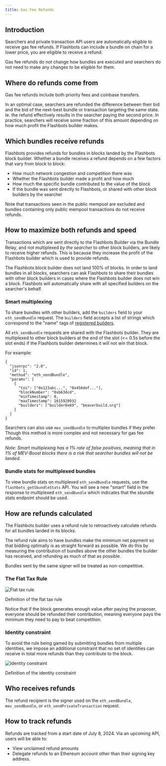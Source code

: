 ```yaml
---
title: Gas Fee Refunds
---
```


## Introduction

Searchers and private transaction API users are automatically eligible to receive gas fee refunds. If Flashbots can include a bundle on chain for a lower price, you are eligible to receive a refund.

Gas fee refunds do not change how bundles are executed and searchers do not need to make any changes to be eligible for them.

## Where do refunds come from

Gas fee refunds include both priority fees and coinbase transfers.

In an optimal case, searchers are refunded the difference between their bid and the bid of the next-best bundle or transaction targeting the same state. Ie. the refund effectively results in the searcher paying the second price. In practice, searchers will receive some fraction of this amount depending on how much profit the Flashbots builder makes.

## Which bundles receive refunds

Flashbots provides refunds for bundles in blocks landed by the Flashbots block builder. Whether a bundle receives a refund depends on a few factors that vary from block to block:
* How much network congestion and competition there was
* Whether the Flashbots builder made a profit and how much
* How much the specific bundle contributed to the value of the block
* If the bundle was sent directly to Flashbots, or shared with other block builders by the searcher

Note that transactions seen in the public mempool are excluded and bundles containing only public mempool transactions do not receive refunds.

## How to maximize both refunds and speed

Transactions which are sent directly to the Flashbots Builder via the Bundle Relay, and not multiplexed _by the searcher_ to other block builders, are likely to receive higher refunds. This is because they increase the profit of the Flashbots builder which is used to provide refunds.

The Flashbots block builder does not land 100% of blocks. In order to land bundles in all blocks, searchers can ask Flashbots to share their bundles with other block builders in cases where the Flashbots builder does not win a block. Flashbots will automatically share with all specified builders on the searcher's behalf.

### Smart multiplexing

To share bundles with other builders, add the `builders` field to your `eth_sendBundle` request. The `builders` field accepts a list of strings which correspond to the "name" tags of [registered builders](https://github.com/flashbots/dowg/blob/main/builder-registrations.json).

All `eth_sendBundle` requests are shared with the Flashbots builder. They are multiplexed to other block builders at the end of the slot (<= 0.5s before the slot ends) if the Flashbots builder determines it will not win that block.

For example:

```
{
  "jsonrpc": "2.0",
  "id": 1,
  "method": "eth_sendBundle",
  "params": [
    {
      "txs": ["0x123abc...", "0x456def..."],
      "blockNumber": "0xb63dcd",
      "minTimestamp": 0,
      "maxTimestamp": 1615920932
      "builders": ["builder0x69", "beaverbuild.org"]
    }
  ]
}
```

Searchers can also use `mev_sendBundle` to multiplex bundles if they prefer. Though this method is more complex and not necessary for gas fee refunds.

_Note: Smart multiplexing has a 1% rate of false positives, meaning that in 1% of MEV-Boost blocks there is a risk that searcher bundles will not be landed._

### Bundle stats for multiplexed bundles

To view bundle stats on multiplexed `eth_sendBundle` requests, use the `flashbots_getSbundleStats` API. You will see a new "smart" field in the response to multiplexed `eth_sendBundle` which indicates that the sbundle stats endpoint should be used.

## How are refunds calculated

The Flashbots builder uses a refund rule to retroactively calculate refunds for all bundles landed in its blocks.

The refund rule aims to have bundles make the minimum net payment so that bidding optimally is as straight forward as possible. We do this by measuring the contribution of bundles above the other bundles the builder has received, and refunding as much of that as possible. 

Bundles sent by the same signer will be treated as non-competitive.

### The Flat Tax Rule

<div className="med caption-img">

![Flat tax rule](/img/flat-tax-rule.png)

Definition of the flat tax rule

</div>

Notice that if the block generates enough value after paying the proposer, everyone should be refunded their contribution, meaning everyone pays the minimum they need to pay to beat competition. 

### Identity constraint

To avoid the rule being gamed by submitting bundles from multiple identities, we impose an additional constraint that no set of identities can receive in total more refunds than they contribute to the block.

<div className="med caption-img">

![Identity constraint](/img/identity-constraint.png)

Definition of the identity constraint

</div>

## Who receives refunds

The refund recipient is the signer used on the `eth_sendBundle`, `mev_sendBundle`, or `eth_sendPrivateTransaction` request.

## How to track refunds

Refunds are tracked from a start date of July 8, 2024. Via an upcoming API, users will be able to:
* View unclaimed refund amounts
* Delegate refunds to an Ethereum account other than their signing key address.
